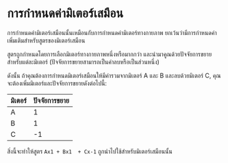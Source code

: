# การกำหนดค่ามิเตอร์เสมือน

การกำหนดค่ามิเตอร์เสมือนนั้นเหมือนกับการกำหนดค่ามิเตอร์ทางกายภาพ ยกเว้นว่ามีการกำหนดค่าเพิ่มเติมสำหรับสูตรของมิเตอร์เสมือน



สูตรถูกกำหนดโดยการเลือกมิเตอร์ทางกายภาพหนึ่งหรือมากกว่า และนำมาคูณด้วยปัจจัยการขยายสำหรับแต่ละมิเตอร์ (ปัจจัยการขยายสามารถเป็นค่าลบหรือเป็นส่วนหนึ่ง)

ดังนั้น ถ้าคุณต้องการกำหนดมิเตอร์เสมือนให้มีค่ารวมจากมิเตอร์ A และ B และลบด้วยมิเตอร์ C, คุณจะต้องเพิ่มมิเตอร์และปัจจัยการขยายดังต่อไปนี้:

| มิเตอร์ | ปัจจัยการขยาย |
| ----- | -------------- |
| A     | 1              |
| B     | 1              |
| C     | -1             |

สิ่งนี้จะทำให้สูตร `Ax1 + Bx1  + Cx-1` ถูกนำไปใช้สำหรับมิเตอร์เสมือนนั้น